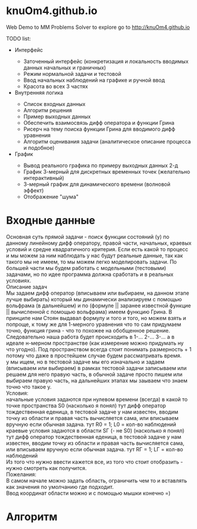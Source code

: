 # knuOm4.github.io
Web Demo to MM Problems Solver
to explore go to http://knuOm4.github.io

TODO list:
<ul>
<li>Интерфейс</li>
  <ul>
    <li>Заточенный интерфейс (конкретизация и локальность вводимых данных начальных и граничных)</li>
    <li>Режим нормальной задачи и тестовой</li>
    <li>Ввод начальных наблюдений на графике и ручной ввод</li>
    <li>Красота во всех 3 частях</li>
  </ul>
<li>Внутренняя логика</li>
  <ul>
    <li>Список входных данных</li>
    <li>Алгоритм решения</li>
    <li>Пример выходных данных</li>
    <li>Обеспечить взаимосвязь дифф оператора и функции Грина</li>
    <li>Рисерч на тему поиска функции Грина для вводимого дифф уравнения</li>
    <li>Алгоритм оценивания задачи (аналитическое описание процесса и подобное)</li>
  </ul>
<li>График</li>
  <ul>
    <li>Вывод реального графика по примеру выходных данных 2-д</li>
    <li>График 3-мерный для дискретных временных точек (желательно интерактивный)</li>
    <li>3-мерный график для динамического времени (волновой эффект)</li>
    <li>Отображение "шума"</li>
  </ul>
</ul>

<h1>Входные данные</h1>
Основная суть прямой задачи - поиск функции состояний (у) по данному линейному дифф оператору, правой части, начальных, краевых условий и средне квадратичного критерия. Если есть какой то процесс и мы можем за ним наблюдать у нас будут реальные данные, так как такого мы не имеем, то мы можем легко моделировать задачи. По большей части мы будем работать с модельными (тестовыми) задачами, но по идее программа должна сработать и в реальных условиях.<br>
Описание задач<br>
Мы задаем дифф оператор (вписываем или выбираем, на данном этапе лучше выбирать) который мы динамически анализируем с помощью вольфрама (в дальнейшем) и по (формуле || заранее известной функцие || вычисленной с помощью вольфрама) имеем функцию Грина. В принципе нам Стоян выдавал формулу и того и того, но можем взять и попроще, к тому же для 1-мерного уравнения что то сам придумаем точно, функция грина - что то похожее на обобщенное решение. Следовательно наша работа будет происходить в 1-... 2-... 3-... а в идеале н-мерном пространстве (как измерение можно придумать ну что угодно). Под пространством всегда стоит понимать размерность + 1 потому что даже в простейшем случае будем рассматривать время.<br>
у мы ищем, но в тестовой задаче мы его изначально и задаем (вписываем или выбираем) в рамках тестовой задачи записываем или решаем для него правую часть, в обычной задаче просто пишем или выбираем правую часть, на дальнейших этапах мы заываем что знаем точно что такое у.<br>
Условия:<br>
начальные условия задаются при нулевом времени (всегда) в какой то точке пространства S0 (насколько я понял) тут дифф оператор тождественная еденица, в тестовой задаче у нам известен, вводим точку из области и правая часть вычисляется сама, или вписываем вручную если обычная задача. тут R0 = 1; L0 = кол-во наблюдений<br>
краевые условия задаются в области SГ (- не S0) (насколько я понял) тут дифф оператор тождественная еденица, в тестовой задаче у нам известен, вводим точку из области и правая часть вычисляется сама, или вписываем вручную если обычная задача. тут RГ = 1; LГ = кол-во наблюдений<br>
Из того что нужно ввести кажется все, из того что стоит отобразить - нужно смотреть как получится.<br>
Пожелания:<br>
В самом начале можно задать область, ограничить чем то и вставлять как значения по умолчанию где подходит.<br>
Ввод координат области можно и с помощью мышки конечно =)<br>
<h1>Алгоритм</h1>
